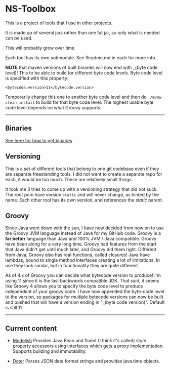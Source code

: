 # NS-Toolbox

This is a project of tools that I use in other projects.

It is made up of several jars rather than one fat jar, so only what is needed can be used.

This will probably grow over time.

Each tool has its own submodule. See Readme.md in each for more info.

**NOTE** that maven versions of built binaries will now end with _(byte code level)! 
This to be able to build for different byte code levels. Byte code level is specified
with this property:

    <bytecode.version>11</bytecode.version>

Temporarily change this one to another byte code level and then do `./mvnw clean install`
to build for that byte code level. The highest usable byte code level depends on what
Groovy supports.

----

## Binaries

[See here for how to get binaries](https://tombensve.github.io)

## Versioning 

This is a set of different tools that belong to one git codebase even if they are separate freestanding tools. I did not want to create a separate repo for each, it would be too much. These are relatively small things. 

It took me 3 tries to come up with a versioning strategy that did not suck. The root pom have version `static` and will never change, as hinted by the name. Each other tool has its own version, and references the _static_ parent.

## Groovy

Since Java went down with the sun, I have now decided from now on to use the Groovy JVM language instead of Java for my GitHub code. Groovy is a **far better** language than Java and 100% JVM / Java compatible. Groovy have been along for a very long time. Groovy had features from the start that Java didn't get until much later, and Groovy did them right. Different from Java, Groovy also has real functions, called closures! Java have lambdas, bound to single method interfaces creating a lot of limitations. In use they look similar, but in functionality they are quite different. 

As of 4.x of Groovy you can decide what bytecode version to produce! I'm using 11 since it is the last backwards compatible JDK. 
That said, it seems like Groovy 4 allows you to specify the byte code level to produce independent of your groovy code.
I have now appended the byte-code level to the version, so packages for multiple bytecode versions can now
be built and pushed that will have a version ending in "_(byte code version)". Default is still 11.

----

## Current content

- [Modelish](Modelish/README.md) Provides Java Bean and fluent (I think it's called) style property accessors
using interfaces which gets a proxy implementation. Supports building and immutability.

- [Dater](Dater/README.md) Parses JSON date format strings and provides java.time objects.
